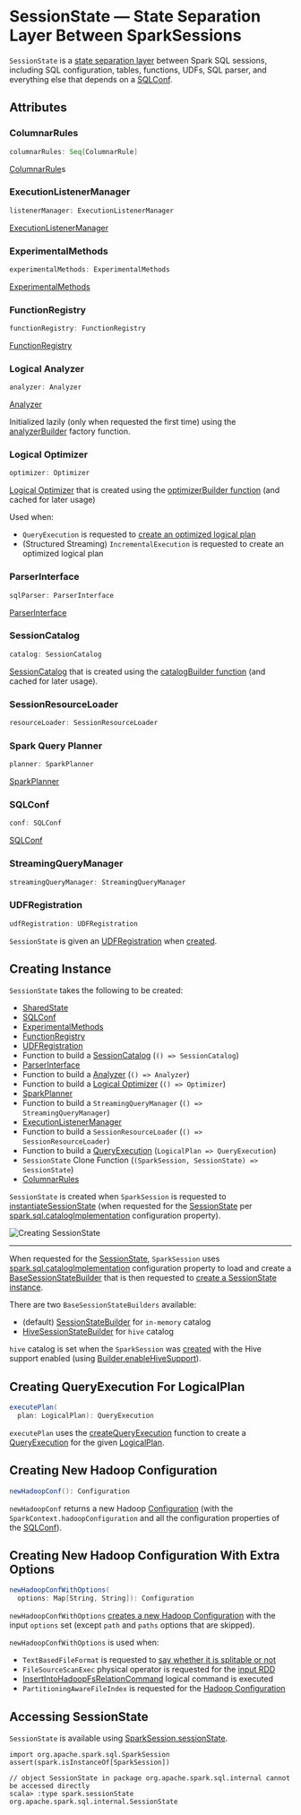 # SessionState &mdash; State Separation Layer Between SparkSessions

`SessionState` is a [state separation layer](#attributes) between Spark SQL sessions, including SQL configuration, tables, functions, UDFs, SQL parser, and everything else that depends on a [SQLConf](SQLConf.md).

## Attributes

### <span id="columnarRules"> ColumnarRules

```scala
columnarRules: Seq[ColumnarRule]
```

[ColumnarRule](ColumnarRule.md)s

### <span id="listenerManager"> ExecutionListenerManager

```scala
listenerManager: ExecutionListenerManager
```

[ExecutionListenerManager](ExecutionListenerManager.md)

### <span id="experimentalMethods"> ExperimentalMethods

```scala
experimentalMethods: ExperimentalMethods
```

[ExperimentalMethods](ExperimentalMethods.md)

### <span id="functionRegistry"> FunctionRegistry

```scala
functionRegistry: FunctionRegistry
```

[FunctionRegistry](FunctionRegistry.md)

### <span id="analyzer"> Logical Analyzer

```scala
analyzer: Analyzer
```

[Analyzer](Analyzer.md)

Initialized lazily (only when requested the first time) using the [analyzerBuilder](#analyzerBuilder) factory function.

### <span id="optimizer"> Logical Optimizer

```scala
optimizer: Optimizer
```

[Logical Optimizer](catalyst/Optimizer.md) that is created using the [optimizerBuilder function](#optimizerBuilder) (and cached for later usage)

Used when:

* `QueryExecution` is requested to [create an optimized logical plan](QueryExecution.md#optimizedPlan)
* (Structured Streaming) `IncrementalExecution` is requested to create an optimized logical plan

### <span id="sqlParser"> ParserInterface

```scala
sqlParser: ParserInterface
```

[ParserInterface](sql/ParserInterface.md)

### <span id="catalog"> SessionCatalog

```scala
catalog: SessionCatalog
```

[SessionCatalog](SessionCatalog.md) that is created using the [catalogBuilder function](#catalogBuilder) (and cached for later usage).

### <span id="resourceLoader"> SessionResourceLoader

```scala
resourceLoader: SessionResourceLoader
```

### <span id="planner"> Spark Query Planner

```scala
planner: SparkPlanner
```

[SparkPlanner](SparkPlanner.md)

### <span id="conf"> SQLConf

```scala
conf: SQLConf
```

[SQLConf](SQLConf.md)

### <span id="streamingQueryManager"> StreamingQueryManager

```scala
streamingQueryManager: StreamingQueryManager
```

### <span id="udfRegistration"><span id="UDFRegistration"> UDFRegistration

```scala
udfRegistration: UDFRegistration
```

`SessionState` is given an [UDFRegistration](UDFRegistration.md) when [created](#creating-instance).

## Creating Instance

`SessionState` takes the following to be created:

* <span id="sharedState"> [SharedState](SharedState.md)
* [SQLConf](#conf)
* [ExperimentalMethods](#experimentalMethods)
* [FunctionRegistry](#functionRegistry)
* [UDFRegistration](#udfRegistration)
* <span id="catalogBuilder"> Function to build a [SessionCatalog](SessionCatalog.md) (`() => SessionCatalog`)
* [ParserInterface](#sqlParser)
* <span id="analyzerBuilder"> Function to build a [Analyzer](Analyzer.md) (`() => Analyzer`)
* <span id="optimizerBuilder"> Function to build a [Logical Optimizer](catalyst/Optimizer.md) (`() => Optimizer`)
* [SparkPlanner](#planner)
* <span id="streamingQueryManagerBuilder"> Function to build a `StreamingQueryManager` (`() => StreamingQueryManager`)
* [ExecutionListenerManager](#listenerManager)
* <span id="resourceLoaderBuilder"> Function to build a `SessionResourceLoader` (`() => SessionResourceLoader`)
* <span id="createQueryExecution"> Function to build a [QueryExecution](QueryExecution.md) (`LogicalPlan => QueryExecution`)
* <span id="createClone"> `SessionState` Clone Function (`(SparkSession, SessionState) => SessionState`)
* [ColumnarRules](#columnarRules)

`SessionState` is created when `SparkSession` is requested to [instantiateSessionState](SparkSession.md#instantiateSessionState) (when requested for the [SessionState](SparkSession.md#sessionState) per [spark.sql.catalogImplementation](StaticSQLConf.md#spark.sql.catalogImplementation) configuration property).

![Creating SessionState](images/spark-sql-SessionState.png)

---

When requested for the [SessionState](SparkSession.md#sessionState), `SparkSession` uses [spark.sql.catalogImplementation](StaticSQLConf.md#spark.sql.catalogImplementation) configuration property to load and create a [BaseSessionStateBuilder](BaseSessionStateBuilder.md) that is then requested to [create a SessionState instance](BaseSessionStateBuilder.md#build).

There are two `BaseSessionStateBuilders` available:

* (default) [SessionStateBuilder](SessionStateBuilder.md) for `in-memory` catalog
* [HiveSessionStateBuilder](hive/HiveSessionStateBuilder.md) for `hive` catalog

`hive` catalog is set when the `SparkSession` was [created](SparkSession-Builder.md#getOrCreate) with the Hive support enabled (using [Builder.enableHiveSupport](SparkSession-Builder.md#enableHiveSupport)).

## <span id="executePlan"> Creating QueryExecution For LogicalPlan

```scala
executePlan(
  plan: LogicalPlan): QueryExecution
```

`executePlan` uses the [createQueryExecution](#createQueryExecution) function to create a [QueryExecution](QueryExecution.md) for the given [LogicalPlan](logical-operators/LogicalPlan.md).

## <span id="newHadoopConf"> Creating New Hadoop Configuration

```scala
newHadoopConf(): Configuration
```

`newHadoopConf` returns a new Hadoop [Configuration](https://hadoop.apache.org/docs/r2.10.0/api/org/apache/hadoop/conf/Configuration.html) (with the `SparkContext.hadoopConfiguration` and all the configuration properties of the [SQLConf](#conf)).

## <span id="newHadoopConfWithOptions"> Creating New Hadoop Configuration With Extra Options

```scala
newHadoopConfWithOptions(
  options: Map[String, String]): Configuration
```

`newHadoopConfWithOptions` [creates a new Hadoop Configuration](#newHadoopConf) with the input `options` set (except `path` and `paths` options that are skipped).

`newHadoopConfWithOptions` is used when:

* `TextBasedFileFormat` is requested to [say whether it is splitable or not](datasources/TextBasedFileFormat.md#isSplitable)
* `FileSourceScanExec` physical operator is requested for the [input RDD](physical-operators/FileSourceScanExec.md#inputRDD)
* [InsertIntoHadoopFsRelationCommand](logical-operators/InsertIntoHadoopFsRelationCommand.md) logical command is executed
* `PartitioningAwareFileIndex` is requested for the [Hadoop Configuration](datasources/PartitioningAwareFileIndex.md#hadoopConf)

## Accessing SessionState

`SessionState` is available using [SparkSession.sessionState](SparkSession.md#sessionState).

```text
import org.apache.spark.sql.SparkSession
assert(spark.isInstanceOf[SparkSession])

// object SessionState in package org.apache.spark.sql.internal cannot be accessed directly
scala> :type spark.sessionState
org.apache.spark.sql.internal.SessionState
```
